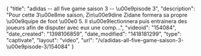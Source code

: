 {
    "title": "adidas -- all five game saison 3 -- \u00e9pisode 3",
    "description": "Pour cette 3\u00e8me saison, Zin\u00e9dine Zidane formera sa propre \u00e9quipe de foot \u00e0 5. Il s\u00e9lectionnera puis entrainera des joueurs afin de disputer avec eux une comp...",
    "videoid": "154084",
    "date_created": "1398106859",
    "date_modified": "1418181299",
    "type": "captivate",
    "layout": "video",
    "url": "\/v\/adidas-all-five-game-saison-3-\u00e9pisode-3\/154084"
}